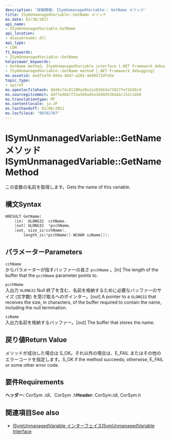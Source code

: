 ```yaml
---
description: '詳細情報: ISymUnmanagedVariable:: GetName メソッド'
title: ISymUnmanagedVariable::GetName メソッド
ms.date: 03/30/2017
api_name:
- ISymUnmanagedVariable.GetName
api_location:
- diasymreader.dll
api_type:
- COM
f1_keywords:
- ISymUnmanagedVariable::GetName
helpviewer_keywords:
- GetName method, ISymUnmanagedVariable interface [.NET Framework debugging]
- ISymUnmanagedVariable::GetName method [.NET Framework debugging]
ms.assetid: eedf1ef0-9d4a-4847-a201-4e99572dfe5e
topic_type:
- apiref
ms.openlocfilehash: 88d8cf4c81200a30e2a102b63af2817fef2b50c9
ms.sourcegitcommit: ddf7edb67715a5b9a45e3dd44536dabc153c1de0
ms.translationtype: MT
ms.contentlocale: ja-JP
ms.lasthandoff: 02/06/2021
ms.locfileid: "99762787"
---
```

# <a name="isymunmanagedvariablegetname-method"></a><span data-ttu-id="e7094-103">ISymUnmanagedVariable::GetName メソッド</span><span class="sxs-lookup"><span data-stu-id="e7094-103">ISymUnmanagedVariable::GetName Method</span></span>

<span data-ttu-id="e7094-104">この変数の名前を取得します。</span><span class="sxs-lookup"><span data-stu-id="e7094-104">Gets the name of this variable.</span></span>  
  
## <a name="syntax"></a><span data-ttu-id="e7094-105">構文</span><span class="sxs-lookup"><span data-stu-id="e7094-105">Syntax</span></span>  
  
```cpp  
HRESULT GetName(  
    [in]  ULONG32  cchName,  
    [out] ULONG32  *pcchName,  
    [out, size_is(cchName),  
        length_is(*pcchName)] WCHAR szName[]);  
```  
  
## <a name="parameters"></a><span data-ttu-id="e7094-106">パラメーター</span><span class="sxs-lookup"><span data-stu-id="e7094-106">Parameters</span></span>  

 `cchName`  
 <span data-ttu-id="e7094-107">からパラメーターが指すバッファーの長さ `pcchName` 。</span><span class="sxs-lookup"><span data-stu-id="e7094-107">[in] The length of the buffer that the `pcchName` parameter points to.</span></span>  
  
 `pcchName`  
 <span data-ttu-id="e7094-108">入出力 `ULONG32` Null 終了を含む、名前を格納するために必要なバッファーのサイズ (文字数) を受け取るへのポインター。</span><span class="sxs-lookup"><span data-stu-id="e7094-108">[out] A pointer to a `ULONG32` that receives the size, in characters, of the buffer required to contain the name, including the null termination.</span></span>  
  
 `szName`  
 <span data-ttu-id="e7094-109">入出力名前を格納するバッファー。</span><span class="sxs-lookup"><span data-stu-id="e7094-109">[out] The buffer that stores the name.</span></span>  
  
## <a name="return-value"></a><span data-ttu-id="e7094-110">戻り値</span><span class="sxs-lookup"><span data-stu-id="e7094-110">Return Value</span></span>  

 <span data-ttu-id="e7094-111">メソッドが成功した場合は S_OK。それ以外の場合は、E_FAIL またはその他のエラーコードを指定します。</span><span class="sxs-lookup"><span data-stu-id="e7094-111">S_OK if the method succeeds; otherwise, E_FAIL or some other error code.</span></span>  
  
## <a name="requirements"></a><span data-ttu-id="e7094-112">要件</span><span class="sxs-lookup"><span data-stu-id="e7094-112">Requirements</span></span>  

 <span data-ttu-id="e7094-113">**ヘッダー:** CorSym .idl、CorSym .h</span><span class="sxs-lookup"><span data-stu-id="e7094-113">**Header:** CorSym.idl, CorSym.h</span></span>  
  
## <a name="see-also"></a><span data-ttu-id="e7094-114">関連項目</span><span class="sxs-lookup"><span data-stu-id="e7094-114">See also</span></span>

- [<span data-ttu-id="e7094-115">ISymUnmanagedVariable インターフェイス</span><span class="sxs-lookup"><span data-stu-id="e7094-115">ISymUnmanagedVariable Interface</span></span>](isymunmanagedvariable-interface.md)
